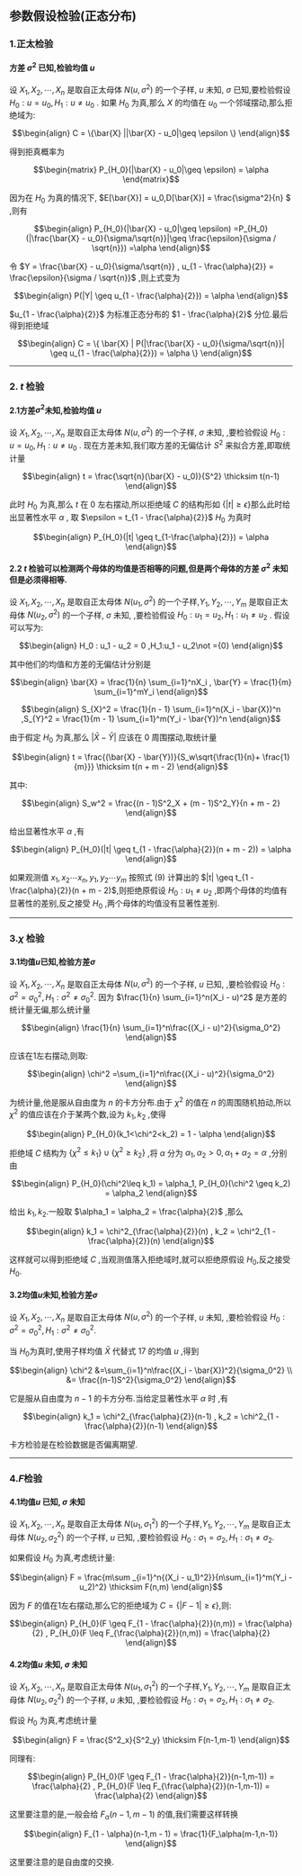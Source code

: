 ## 参数假设检验(正态分布)
### 1.正太检验
#### 方差 $\sigma^2$ 已知,检验均值 $u$
设 $X_1,X_2,\cdots ,X_n$ 是取自正太母体 $N(u,\sigma^2)$ 的一个子样, $u$ 未知, $\sigma$ 已知,要检验假设 $H_0 : u=u_0 ,H_1:u \not ={u_0}$ . 如果 $H_0$ 为真,那么 $X$ 的均值在 $u_0$ 一个邻域摆动,那么拒绝域为:

$$\begin{align}
    C = \{\bar{X} ||\bar{X} - u_0|\geq \epsilon \}
\end{align}$$

得到拒真概率为

$$\begin{matrix}
    P_{H_0}(|\bar{X} - u_0|\geq \epsilon) = \alpha
\end{matrix}$$

因为在 $H_0$ 为真的情况下, $E[\bar{X}] = u_0,D[\bar{X}] = \frac{\sigma^2}{n} $ ,则有

$$\begin{align}
    P_{H_0}(|\bar{X} - u_0|\geq \epsilon) =P_{H_0}(|\frac{\bar{X} - u_0}{\sigma/\sqrt{n}}|\geq \frac{\epsilon}{\sigma / \sqrt{n}}) =\alpha
\end{align}$$

令 $Y = \frac{\bar{X} - u_0}{\sigma/\sqrt{n}} , u_{1 - \frac{\alpha}{2}} = \frac{\epsilon}{\sigma / \sqrt{n}}$ ,则上式变为

$$\begin{align}
    P(|Y| \geq u_{1 - \frac{\alpha}{2}}) = \alpha
\end{align}$$

$u_{1 - \frac{\alpha}{2}}$ 为标准正态分布的 $1 - \frac{\alpha}{2}$ 分位.最后得到拒绝域

$$\begin{align}
    C = \{ \bar{X} | P(|\frac{\bar{X} - u_0}{\sigma/\sqrt{n}}| \geq u_{1 - \frac{\alpha}{2}}) = \alpha \}
\end{align}$$

---
### 2. $t$ 检验
#### 2.1方差$\sigma^2$未知,检验均值 $u$
设 $X_1,X_2,\cdots ,X_n$ 是取自正太母体 $N(u,\sigma^2)$ 的一个子样, $\sigma$ 未知, ,要检验假设 $H_0 : u=u_0 ,H_1:u \not ={u_0}$ . 
现在方差未知,我们取方差的无偏估计 $S^2$ 来拟合方差,即取统计量

$$\begin{align}
    t = \frac{\sqrt{n}(\bar{X} - u_0)}{S^2} \thicksim t(n-1)
\end{align}$$

此时 $H_0$ 为真,那么 $t$ 在 $0$ 左右摆动,所以拒绝域 $C$ 的结构形如 $\{|t| \geq \epsilon \}$那么此时给出显著性水平 $\alpha$ , 取 $\epsilon = t_{1 - \frac{\alpha}{2}}$ $H_0$ 为真时

$$\begin{align}
     P_{H_0}(|t| \geq t_{1-\frac{\alpha}{2}}) = \alpha
\end{align}$$

#### 2.2 $t$ 检验可以检测两个母体的均值是否相等的问题,但是两个母体的方差 $\sigma^2$ 未知但是必须得相等.
设 $X_1,X_2,\cdots ,X_n$ 是取自正太母体 $N(u_1,\sigma^2)$ 的一个子样,$Y_1,Y_2,\cdots ,Y_m$ 是取自正太母体 $N(u_2,\sigma^2)$ 的一个子样, $\sigma$ 未知, ,要检验假设 $H_0 : u_1=u_2 ,H_1:u_1 \not ={u_2}$ . 
假设可以写为:

$$\begin{align}
    H_0 : u_1 - u_2 = 0 ,H_1:u_1 - u_2\not ={0}
\end{align}$$

其中他们的均值和方差的无偏估计分别是

$$\begin{align}
    \bar{X} = \frac{1}{n} \sum_{i=1}^nX_i , \bar{Y} = \frac{1}{m} \sum_{i=1}^mY_i
\end{align}$$


$$\begin{align}
    S_{X}^2 = \frac{1}{n - 1} \sum_{i=1}^n(X_i - \bar{X})^n ,S_{Y}^2 = \frac{1}{m - 1} \sum_{i=1}^m(Y_i - \bar{Y})^n  
\end{align}$$

由于假定 $H_0$ 为真,那么 $|\bar{X} - \bar{Y}|$ 应该在 $0$ 周围摆动,取统计量

$$\begin{align}
    t = \frac{(\bar{X} - \bar{Y})}{S_w\sqrt{\frac{1}{n}+ \frac{1}{m}}} \thicksim t(n + m - 2)
\end{align}$$

其中:

$$\begin{align}
    S_w^2 = \frac{(n - 1)S^2_X + (m - 1)S^2_Y}{n + m - 2}
\end{align}$$

给出显著性水平 $\alpha$ ,有

$$\begin{align}
    P_{H_0}(|t| \geq t_{1 - \frac{\alpha}{2}}(n + m - 2)) = \alpha
\end{align}$$

如果观测值 $x_1 , x_2 \cdots x_n , y_1 , y_2 \cdots  y_m$ 按照式 $(9)$ 计算出的 $|t| \geq t_{1 - \frac{\alpha}{2}}(n + m - 2)$,则拒绝原假设 $H_0: u_1 \not ={u_2}$ ,即两个母体的均值有显著性的差别,反之接受 $H_0$ ,两个母体的均值没有显著性差别.


---
### 3.$\chi$ 检验
#### 3.1均值$u$已知,检验方差$\sigma$
设 $X_1,X_2,\cdots ,X_n$ 是取自正太母体 $N(u,\sigma^2)$ 的一个子样, $u$ 已知, ,要检验假设 $H_0 : \sigma^2=\sigma^2_0 ,H_1:\sigma^2 \not ={\sigma^2_0}$.
因为 $\frac{1}{n} \sum_{i=1}^n(X_i - u)^2$ 是方差的统计量无偏,那么统计量

$$\begin{align} 
    \frac{1}{n} \sum_{i=1}^n\frac{(X_i - u)^2}{\sigma_0^2}
\end{align}$$

应该在1左右摆动,则取:

$$\begin{align}
    \chi^2 =\sum_{i=1}^n\frac{(X_i - u)^2}{\sigma_0^2} 
\end{align}$$

为统计量,他是服从自由度为 $n$ 的卡方分布.由于 $\chi^2$ 的值在 $n$ 的周围随机拍动,所以 $\chi^2$ 的值应该在介于某两个数,设为 $k_1,k_2$ ,使得

$$\begin{align}
    P_{H_0}(k_1<\chi^2<k_2) = 1 - \alpha
\end{align}$$

拒绝域 $C$ 结构为 $\{\chi^2 \leq k_1\} \cup \{\chi^2 \geq k_2\}$ ,将 $\alpha$ 分为 $\alpha_1,\alpha_2>0 , \alpha_1 + \alpha_2 = \alpha$ ,分别由

$$\begin{align}
    P_{H_0}(\chi^2\leq k_1) = \alpha_1, P_{H_0}(\chi^2 \geq k_2) = \alpha_2
\end{align}$$ 

给出 $k_1 , k_2$.一般取 $\alpha_1 = \alpha_2 = \frac{\alpha}{2}$ ,那么

$$\begin{align}
    k_1 = \chi^2_{\frac{\alpha}{2}}(n) , k_2 = \chi^2_{1 - \frac{\alpha}{2}}(n)
\end{align}$$

这样就可以得到拒绝域 $C$ ,当观测值落入拒绝域时,就可以拒绝原假设 $H_0$,反之接受 $H_0$.

#### 3.2均值$u$未知,检验方差$\sigma$
设 $X_1,X_2,\cdots ,X_n$ 是取自正太母体 $N(u,\sigma^2)$ 的一个子样, $u$ 未知, ,要检验假设 $H_0 : \sigma^2=\sigma^2_0 ,H_1:\sigma^2 \not ={\sigma^2_0}$.

当 $H_0$为真时,使用子样均值 $\bar{X}$ 代替式 $17$ 的均值 $u$ ,得到

$$\begin{align}
    \chi^2 &=\sum_{i=1}^n\frac{(X_i - \bar{X})^2}{\sigma_0^2} \\
    &= \frac{(n-1)S^2}{\sigma_0^2} 
\end{align}$$

它是服从自由度为 $n-1$ 的卡方分布.当给定显著性水平 $\alpha$ 时 ,有

$$\begin{align}
    k_1 = \chi^2_{\frac{\alpha}{2}}(n-1) , k_2 = \chi^2_{1 - \frac{\alpha}{2}}(n-1)
\end{align}$$

卡方检验是在检验数据是否偏离期望.



---
### 4.$F$检验
#### 4.1均值$u$ 已知, $\sigma$ 未知
设 $X_1,X_2,\cdots ,X_n$ 是取自正太母体 $N(u_1,\sigma_1^2)$ 的一个子样,$Y_1,Y_2,\cdots ,Y_m$ 是取自正太母体 $N(u_2,\sigma_2^2)$ 的一个子样, $u$ 已知, ,要检验假设 $H_0 : \sigma_1=\sigma_2 ,H_1:\sigma_1 \not ={\sigma_2}$.

如果假设 $H_0$ 为真,考虑统计量:

$$\begin{align}
    F = \frac{m\sum
    _{i=1}^n{(X_i - u_1)^2}}{n\sum_{i=1}^m(Y_i - u_2)^2} \thicksim F(n,m)
\end{align}$$

因为 $F$ 的值在1左右摆动,那么它的拒绝域为 $C = \{|F - 1| \geq \epsilon \}$,则:

$$\begin{align}
    P_{H_0}(F \geq F_{1 - \frac{\alpha}{2}}(n,m)) = \frac{\alpha}{2} , P_{H_0}(F \leq F_{\frac{\alpha}{2}}(n,m)) = \frac{\alpha}{2}
\end{align}$$


#### 4.2均值$u$ 未知, $\sigma$ 未知
设 $X_1,X_2,\cdots ,X_n$ 是取自正太母体 $N(u_1,\sigma_1^2)$ 的一个子样,$Y_1,Y_2,\cdots ,Y_m$ 是取自正太母体 $N(u_2,\sigma_2^2)$ 的一个子样, $u$ 未知, ,要检验假设 $H_0 : \sigma_1=\sigma_2 ,H_1:\sigma_1 \not ={\sigma_2}$.

假设 $H_0$ 为真,考虑统计量

$$\begin{align}
    F = \frac{S^2_x}{S^2_y} \thicksim F(n-1,m-1)
\end{align}$$

同理有:

$$\begin{align}
    P_{H_0}(F \geq F_{1 - \frac{\alpha}{2}}(n-1,m-1)) = \frac{\alpha}{2} , P_{H_0}(F \leq F_{\frac{\alpha}{2}}(n-1,m-1)) = \frac{\alpha}{2}
\end{align}$$

这里要注意的是,一般会给 $F_\alpha(n-1,m-1)$ 的值,我们需要这样转换

$$\begin{align}
    F_{1 - \alpha}(n-1,m - 1) = \frac{1}{F_\alpha(m-1,n-1)}
\end{align}$$

这里要注意的是自由度的交换.